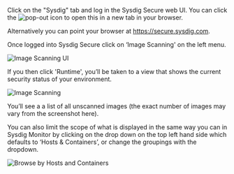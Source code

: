 Click on the "Sysdig" tab and log in the Sysdig Secure web UI. You can click the ![pop-out](/sysdig-devel/courses/scvs/lab05/assets/00_pop_out.png) icon to open this in a new tab in your browser.

Alternatively you can point your browser at <https://secure.sysdig.com>.

Once logged into Sysdig Secure click on ‘Image Scanning' on the left menu.

![Image Scanning UI](secure-image-scanning-policies-and-assignments/assets/ScanningUI01.png)

If you then click 'Runtime', you’ll be taken to a view that shows the current security status of your environment.

![Image Scanning](/sysdig-devel/courses/scvs/lab06/assets/02_image_scanning.png)

You’ll see a a list of all unscanned images (the exact number of images may vary from the screenshot here).

You can also limit the scope of what is displayed in the same way you can in Sysdig Monitor by clicking on the drop down on the top left hand side which defaults to ‘Hosts & Containers’, or change the groupings with the dropdown.

![Browse by Hosts and Containers](/sysdig-devel/courses/scvs/lab06/assets/03_browse.png)

